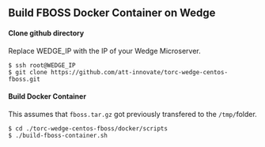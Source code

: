 ## Build FBOSS Docker Container on Wedge

#### Clone github directory ####

Replace WEDGE_IP with the IP of your Wedge Microserver.

    $ ssh root@WEDGE_IP
    $ git clone https://github.com/att-innovate/torc-wedge-centos-fboss.git
    
#### Build Docker Container ####

This assumes that `fboss.tar.gz` got previously transfered to the `/tmp/`folder.

    $ cd ./torc-wedge-centos-fboss/docker/scripts
    $ ./build-fboss-container.sh

